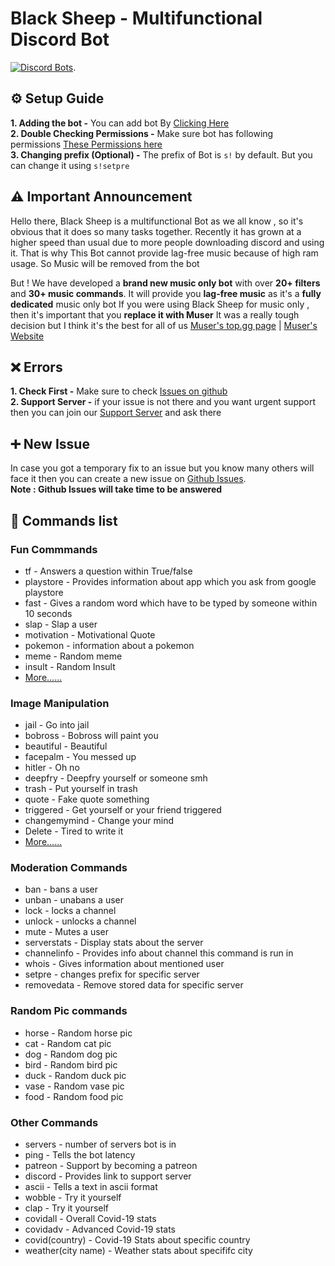 # Black Sheep - Multifunctional Discord Bot <br /> 
[![Discord Bots](https://top.gg/api/widget/716985864512864328.svg)](https://top.gg/bot/716985864512864328). 
<br />

## :gear: Setup Guide
 **1. Adding the bot -**  You can add bot By [Clicking Here](https://discord.com/oauth2/authorize?client_id=716985864512864328&scope=bot&permissions=1580596551)    
 **2. Double Checking Permissions -** Make sure bot has following permissions [These Permissions here](https://i.imgur.com/bMzH9Re.png)    
 **3. Changing prefix (Optional) -** The prefix of Bot is `s!` by default. But you can change it using `s!setpre`

## :warning: Important Announcement
Hello there, Black Sheep is a multifunctional Bot as we all know , so it's obvious that it does so many tasks together. Recently it has grown at a higher speed than usual due to more people downloading discord and using it. That is why This Bot cannot provide lag-free music because of high ram usage.
So Music will be removed from the bot

But ! We have developed a **brand new music only bot** with over **20+ filters** and **30+ music commands**. It will provide you **lag-free music** as it's a **fully dedicated** music only bot
If you were using Black Sheep for music only , then it's important that you **replace it with Muser**
It was a really tough decision but I think it's the best for all of us
[Muser's top.gg page](https://top.gg/bot/763418289689985035) | [Muser's Website](https://muser.pgamerx.com)

## :x: Errors
**1. Check First -**  Make sure to check [Issues on github](https://github.com/PGamerXstudio/blacksheep/issues)      
**2. Support Server -** if your issue is not there and you want urgent support then you can join our [Support Server](https://pgamerx.com/discord) and ask there

## ➕ New Issue
In case you got a temporary fix to an issue but you know many others will face it then you can create a new issue on [Github Issues](https://github.com/PGamerXstudio/blacksheep/issues/new).     
**Note : Github Issues will take time to be answered**

## 📜 Commands list
### Fun Commmands
* tf - Answers a question within True/false
* playstore - Provides information about app which you ask from google playstore
* fast - Gives a random word which have to be typed by someone within 10 seconds
* slap - Slap a user
* motivation - Motivational Quote
* pokemon - information about a pokemon
* meme - Random meme
* insult - Random Insult
* [More......](https://sheep.pgamerx.com/commands)
### Image Manipulation
* jail - Go into jail
* bobross - Bobross will paint you
* beautiful - Beautiful
* facepalm - You messed up
* hitler - Oh no
* deepfry - Deepfry yourself or someone smh
* trash - Put yourself in trash
* quote - Fake quote something
* triggered - Get yourself or your friend triggered
* changemymind - Change your mind
* Delete - Tired to write it
* [More......](https://sheep.pgamerx.com/commands)
### Moderation Commands
* ban - bans a user
* unban - unabans a user
* lock - locks a channel
* unlock - unlocks a channel
* mute - Mutes a user
* serverstats - Display stats about the server
* channelinfo - Provides info about channel this command is run in
* whois - Gives information about mentioned user
* setpre - changes prefix for specific server
* removedata - Remove stored data for specific server
### Random Pic commands
* horse - Random horse pic
* cat - Random cat pic
* dog - Random dog pic
* bird - Random bird pic
* duck - Random duck pic
* vase - Random vase pic
* food - Random food pic
### Other Commands
* servers - number of servers bot is in
* ping - Tells the bot latency
* patreon - Support by becoming a patreon
* discord - Provides link to support server
* ascii - Tells a text in ascii format
* wobble - Try it yourself
* clap - Try it yourself
* covidall - Overall Covid-19 stats
* covidadv - Advanced Covid-19 stats
* covid(country) - Covid-19 Stats about specific country
* weather(city name) - Weather stats about specififc city


